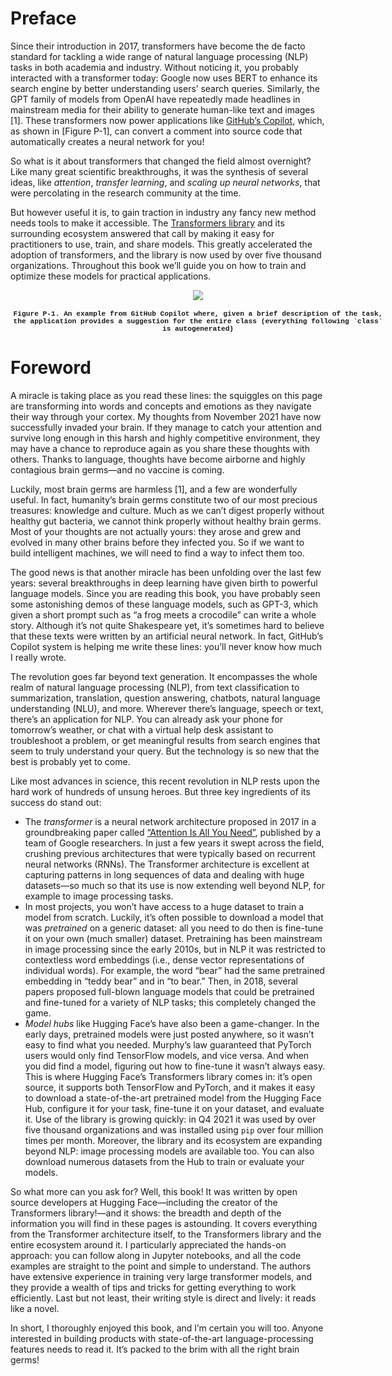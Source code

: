 # Preface

Since their introduction in 2017, transformers have become the de facto standard for tackling a wide range of natural language processing (NLP) tasks in both academia and industry. Without noticing it, you probably interacted with a transformer today: Google now uses BERT to enhance its search engine by better understanding users’ search queries. Similarly, the GPT family of models from OpenAI have repeatedly made headlines in mainstream media for their ability to generate human-like text and images [1]. These transformers now power applications like [GitHub’s Copilot](https://copilot.github.com/), which, as shown in [Figure P-1], can convert a comment into source code that automatically creates a neural network for you!

So what is it about transformers that changed the field almost overnight? Like many great scientific breakthroughs, it was the synthesis of several ideas, like *attention*, *transfer learning*, and *scaling up neural networks*, that were percolating in the research community at the time.

But however useful it is, to gain traction in industry any fancy new method needs tools to make it accessible. The [Transformers library](https://oreil.ly/Z79jF) and its surrounding ecosystem answered that call by making it easy for practitioners to use, train, and share models. This greatly accelerated the adoption of transformers, and the library is now used by over five thousand organizations. Throughout this book we’ll guide you on how to train and optimize these models for practical applications.

<div align="center" style="width: 100%;">
    <div align="center" style="width: 600px">
        <img src="https://learning.oreilly.com/api/v2/epubs/urn:orm:book:9781098136789/files/assets/nlpt_p001.png">
        <h4 style="font-family: courier; font-size: .8em;">Figure P-1. An example from GitHub Copilot where, given a brief description of the task, the application provides a suggestion for the entire class (everything following `class` is autogenerated)</h4>
    </div>
</div>


# Foreword

A miracle is taking place as you read these lines: the squiggles on this page are transforming into words and concepts and emotions as they navigate their way through your cortex. My thoughts from November 2021 have now successfully invaded your brain. If they manage to catch your attention and survive long enough in this harsh and highly competitive environment, they may have a chance to reproduce again as you share these thoughts with others. Thanks to language, thoughts have become airborne and highly contagious brain germs—and no vaccine is coming.

Luckily, most brain germs are harmless [1], and a few are wonderfully useful. In fact, humanity’s brain germs constitute two of our most precious treasures: knowledge and culture. Much as we can’t digest properly without healthy gut bacteria, we cannot think properly without healthy brain germs. Most of your thoughts are not actually yours: they arose and grew and evolved in many other brains before they infected you. So if we want to build intelligent machines, we will need to find a way to infect them too.

The good news is that another miracle has been unfolding over the last few years: several breakthroughs in deep learning have given birth to powerful language models. Since you are reading this book, you have probably seen some astonishing demos of these language models, such as GPT-3, which given a short prompt such as “a frog meets a crocodile” can write a whole story. Although it’s not quite Shakespeare yet, it’s sometimes hard to believe that these texts were written by an artificial neural network. In fact, GitHub’s Copilot system is helping me write these lines: you’ll never know how much I really wrote.

The revolution goes far beyond text generation. It encompasses the whole realm of natural language processing (NLP), from text classification to summarization, translation, question answering, chatbots, natural language understanding (NLU), and more. Wherever there’s language, speech or text, there’s an application for NLP. You can already ask your phone for tomorrow’s weather, or chat with a virtual help desk assistant to troubleshoot a problem, or get meaningful results from search engines that seem to truly understand your query. But the technology is so new that the best is probably yet to come.

Like most advances in science, this recent revolution in NLP rests upon the hard work of hundreds of unsung heroes. But three key ingredients of its success do stand out:

- The *transformer* is a neural network architecture proposed in 2017 in a groundbreaking paper called [“Attention Is All You Need”](https://arxiv.org/abs/1706.03762), published by a team of Google researchers. In just a few years it swept across the field, crushing previous architectures that were typically based on recurrent neural networks (RNNs). The Transformer architecture is excellent at capturing patterns in long sequences of data and dealing with huge datasets—so much so that its use is now extending well beyond NLP, for example to image processing tasks.
- In most projects, you won’t have access to a huge dataset to train a model from scratch. Luckily, it’s often possible to download a model that was *pretrained* on a generic dataset: all you need to do then is fine-tune it on your own (much smaller) dataset. Pretraining has been mainstream in image processing since the early 2010s, but in NLP it was restricted to contextless word embeddings (i.e., dense vector representations of individual words). For example, the word “bear” had the same pretrained embedding in “teddy bear” and in “to bear.” Then, in 2018, several papers proposed full-blown language models that could be pretrained and fine-tuned for a variety of NLP tasks; this completely changed the game.
- *Model hubs* like Hugging Face’s have also been a game-changer. In the early days, pretrained models were just posted anywhere, so it wasn’t easy to find what you needed. Murphy’s law guaranteed that PyTorch users would only find TensorFlow models, and vice versa. And when you did find a model, figuring out how to fine-tune it wasn’t always easy. This is where Hugging Face’s Transformers library comes in: it’s open source, it supports both TensorFlow and PyTorch, and it makes it easy to download a state-of-the-art pretrained model from the Hugging Face Hub, configure it for your task, fine-tune it on your dataset, and evaluate it. Use of the library is growing quickly: in Q4 2021 it was used by over five thousand organizations and was installed using `pip` over four million times per month. Moreover, the library and its ecosystem are expanding beyond NLP: image processing models are available too. You can also download numerous datasets from the Hub to train or evaluate your models.

So what more can you ask for? Well, this book! It was written by open source developers at Hugging Face—including the creator of the Transformers library!—and it shows: the breadth and depth of the information you will find in these pages is astounding. It covers everything from the Transformer architecture itself, to the Transformers library and the entire ecosystem around it. I particularly appreciated the hands-on approach: you can follow along in Jupyter notebooks, and all the code examples are straight to the point and simple to understand. The authors have extensive experience in training very large transformer models, and they provide a wealth of tips and tricks for getting everything to work efficiently. Last but not least, their writing style is direct and lively: it reads like a novel.

In short, I thoroughly enjoyed this book, and I’m certain you will too. Anyone interested in building products with state-of-the-art language-processing features needs to read it. It’s packed to the brim with all the right brain germs!

